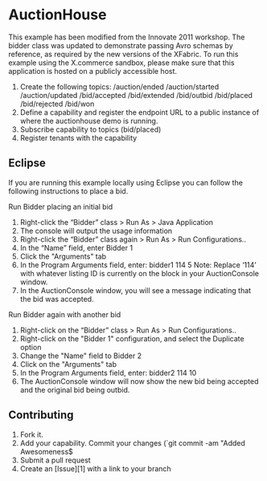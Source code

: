
AuctionHouse
=============

This example has been modified from the Innovate 2011 workshop. The bidder class was updated to demonstrate passing Avro schemas by reference, as required by the new versions of the XFabric. To run this example using the X.commerce sandbox, please make sure that this application is hosted on a publicly accessible host.

1. Create the following topics:
/auction/ended 
/auction/started 
/auction/updated 
/bid/accepted 
/bid/extended 
/bid/outbid 
/bid/placed 
/bid/rejected 
/bid/won 
2. Define a capability and register the endpoint URL to a public instance of where the auctionhouse demo is running.
3. Subscribe capability to topics (bid/placed)
4. Register tenants with the capability

Eclipse
-------
If you are running this example locally using Eclipse you can follow the following instructions to place a bid.

Run Bidder placing an initial bid 

1.	Right-click the “Bidder” class > Run As > Java Application
2.	The console will output the usage information
3.	Right-click the “Bidder” class again > Run As > Run Configurations..
4.	In the “Name” field, enter Bidder 1
5.	Click the "Arguments" tab
6.	In the Program Arguments field, enter: bidder1 114 5
Note: Replace ‘114’ with whatever listing ID is currently on the block in your AuctionConsole window.
7.	In the AuctionConsole window, you will see a message indicating that the bid was accepted.

Run Bidder again with another bid

1.	Right-click on the “Bidder” class > Run As > Run Configurations..
2.	Right-click on the "Bidder 1" configuration, and select the Duplicate option
3.	Change the "Name" field to Bidder 2
4.	Click on the "Arguments" tab
5.	In the Program Arguments field, enter: bidder2 114 10
6.	The AuctionConsole window will now show the new bid being accepted and the original bid being outbid.



Contributing
------------

1. Fork it.
2. Add your capability. Commit your changes (`git commit -am "Added Awesomeness$
3. Submit a pull request                            
4. Create an [Issue][1] with a link to your branch
